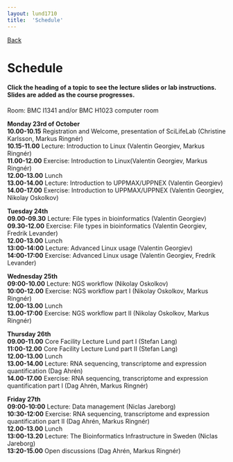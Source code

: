 ```yaml
---
layout: lund1710
title:  'Schedule'
---
```

[Back](index)

# Schedule
#### Click the heading of a topic to see the lecture slides or lab instructions. Slides are added as the course progresses.

Room: BMC I1341 and/or BMC H1023 computer room

**Monday 23rd of October**  
**10.00-10.15** Registration and Welcome, presentation of SciLifeLab (Christine Karlsson, Markus Ringnér)  
**10.15-11.00** Lecture: Introduction to Linux (Valentin Georgiev, Markus Ringnér)  
**11.00-12.00** Exercise: Introduction to Linux(Valentin Georgiev, Markus Ringnér)  
**12.00-13.00** Lunch  
**13.00-14.00** Lecture: Introduction to UPPMAX/UPPNEX (Valentin Georgiev)    
**14.00-17.00** Exercise: Introduction to UPPMAX/UPPNEX (Valentin Georgiev, Nikolay Oskolkov) 

**Tuesday 24th**   
**09.00-09.30** Lecture: File types in bioinformatics (Valentin Georgiev)  
**09.30-12.00** Exercise: File types in bioinformatics (Valentin Georgiev, Fredrik Levander)  
**12.00-13.00** Lunch  
**13:00-14:00** Lecture: Advanced Linux usage (Valentin Georgiev)  
**14:00-17:00** Exercise: Advanced Linux usage (Valentin Georgiev, Fredrik Levander)  

**Wednesday 25th**   
**09:00-10.00** Lecture: NGS workflow (Nikolay Oskolkov)  
**10:00-12.00** Exercise: NGS workflow part I (Nikolay Oskolkov, Markus Ringnér)  
**12.00-13.00** Lunch  
**13.00-17:00** Exercise: NGS workflow part II (Nikolay Oskolkov, Markus Ringnér)  

**Thursday 26th**   
**09.00-11.00** Core Facility Lecture Lund part I (Stefan Lang)  
**11:00-12.00** Core Facility Lecture Lund part II (Stefan Lang)   
**12.00-13.00** Lunch   
**13.00-14.00** Lecture: RNA sequencing, transcriptome and expression quantification (Dag Ahrén)   
**14.00-17.00** Exercise: RNA sequencing, transcriptome and expression quantification part I (Dag Ahrén, Markus Ringnér)  

**Friday 27th**   
**09:00-10:00** Lecture: Data management (Niclas Jareborg)  
**10:30-12:00** Exercise: RNA sequencing, transcriptome and expression quantification part II (Dag Ahrén, Markus Ringnér)  
**12.00-13.00** Lunch  
**13:00-13.20** Lecture: The Bioinformatics Infrastructure in Sweden (Niclas Jareborg)  
**13:20-15.00** Open discussions (Dag Ahrén, Markus Ringnér)  
